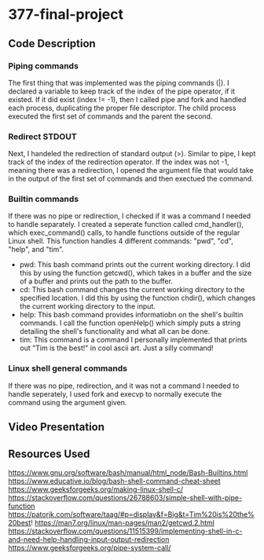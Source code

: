 # 377-final-project

## Code Description
### Piping commands
The first thing that was implemented was the piping commands (|). I declared a variable to keep track of the index of the pipe operator, if it existed. If it did exist (index != -1), then I called pipe and fork and handled each process, duplicating the proper file descriptor. The child process executed the first set of commands and the parent the second. 

### Redirect STDOUT
Next, I handeled the redirection of standard output (>). Similar to pipe, I kept track of the index of the redirection operator. If the index was not -1, meaning there was a redirection, I opened the argument file that would take in the output of the first set of commands and then exectued the command.

### Builtin commands
If there was no pipe or redirection, I checked if it was a command I needed to handle separately. I created a seperate function called cmd_handler(), which exec_command() calls, to handle functions outside of the regular Linux shell. This function handles 4 different commands: "pwd", "cd", "help", and "tim".
* pwd: This bash command prints out the current working directory. I did this by using the function getcwd(), which takes in a buffer and the size of a buffer and prints out the path to the buffer. 
* cd: This bash command changes the current working directory to the specified location. I did this by using the function chdir(), which changes the current working directory to the input. 
* help: This bash command provides informatiobn on the shell's builtin commands. I call the function openHelp() which simply puts a string detailing the shell's functionality and what all can be done. 
* tim: This command is a command I personally implemented that prints out "Tim is the best!" in cool ascii art. Just a silly command!

### Linux shell general commands
If there was no pipe, redirection, and it was not a command I needed to handle seperately, I used fork and execvp to normally execute the command using the argument given. 

## Video Presentation

## Resources Used
https://www.gnu.org/software/bash/manual/html_node/Bash-Builtins.html
https://www.educative.io/blog/bash-shell-command-cheat-sheet
https://www.geeksforgeeks.org/making-linux-shell-c/
https://stackoverflow.com/questions/26788603/simple-shell-with-pipe-function
https://patorjk.com/software/taag/#p=display&f=Big&t=Tim%20is%20the%20best!
https://man7.org/linux/man-pages/man2/getcwd.2.html
https://stackoverflow.com/questions/11515399/implementing-shell-in-c-and-need-help-handling-input-output-redirection
https://www.geeksforgeeks.org/pipe-system-call/
